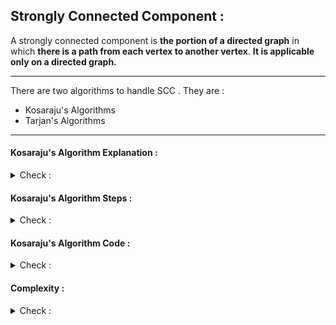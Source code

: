## Strongly Connected Component : 

A strongly connected component is <b>the portion of a directed graph</b> in which <b>there is a path from each vertex to another vertex</b>. <b>It is applicable only on a directed graph.</b>

<hr>
There are two algorithms to handle SCC . They are  : <br>
<ul>
  <li>Kosaraju's Algorithms</li>
  <li>Tarjan's Algorithms</li>
  </ul>


<hr>

#### Kosaraju's Algorithm Explanation :
<details> 
  <summary>Check : </summary>
  Source : http://www.shafaetsplanet.com/?p=2531
  <br>
  <img src="../../images/SCC_1.png">
  
  </details>
  
#### Kosaraju's Algorithm Steps :
<details> 
  <summary>Check : </summary> 
  
  <br>
  
  Kosaraju's Algorithm is based on <b>the depth-first search algorithm implemented twice.</b> <br>
  All Steps Listed Below one after another.Then a problem is Solved based on the given Steps.
  
  <ol>
    <li>Select a Source Node . </li>
    <li>Start DFS and Save Finishing time in a Array .</li>
    <li>If all node is not discovered yet ,then start again DFS from another node which is not discovered yet.</li>
    <li>After Discovering all nodes , Transpose the Graph. Transposing Graph means reverse the all direction as SCC is only applicable in Directed Graph.</li>
    <li>Do DFS again.Here , Source node it that node which have the most finishing time and Store all the node visited in one single DFS.</li>
    <li>If doing DFS is not possible anymore , then go back in <b>Finishing time array</b> , and check nodes are visited or Not.</li>
    <li>If not visited node is found , then start DFS again from that node.</b>
  <li>All the nodes visited in a single DFS on transpose graph form <b>Strongly Connected Components</b> </li>
  </ol>  
  
  <h3>Example : </h3>
  <img src="../../images/scc_11.png">
  
  <br>
  
  <h5>1 ] First Step </h5>
  <img src="../../images/scc_12.png">
  <img src="../../images/scc_13.png">
  <img src="../../images/scc_14.png">
  <h5>2 ] Second Step </h5>
  <img src="../../images/scc_15.png">
  <h5>3 ] Third Step </h5>
  <img src="../../images/scc_16.png">
  <img src="../../images/scc_17.png">
  <img src="../../images/scc_19.png">
   <h5> Final Result:  </h5>
  <img src="../../images/scc_20.png">
  
    
    
  </details>
  
  
#### Kosaraju's Algorithm Code :
<details> 
  <summary>Check : </summary> 
  
</details>

#### Complexity :
<details> 
  <summary>Check : </summary> 
  In this Algorithm , we have used DFS two times only. So , Complexity : 
  <b> O ( V + E ) </b> . 
  </details>
